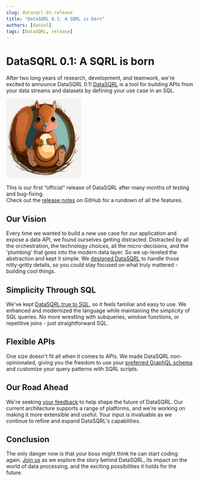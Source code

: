 ```yaml
---
slug: datasqrl-01-release
title: "DataSQRL 0.1: A SQRL is born"
authors: [daniel]
tags: [DataSQRL, release]
---
```


# DataSQRL 0.1: A SQRL is born

After two long years of research, development, and teamwork, we're excited to announce DataSQRL 0.1! [DataSQRL](/) is a tool for building APIs from your data streams and datasets by defining your use case in an SQL.

<img src="/img/blog/datasqrlv0.1.jpeg" alt="DataSQRL v0.1 release: A SQRL is Born >" width="40%"/>


This is our first “official” release of DataSQRL after many months of testing and bug-fixing. <br />
Check out the [release notes](https://github.com/DataSQRL/sqrl/releases/tag/v0.1.0) on GitHub for a rundown of all the features.

<!--truncate-->

## Our Vision

Every time we wanted to build a new use case for our application and expose a data API, we found ourselves getting distracted. Distracted by all the orchestration, the technology choices, all the micro-decisions, and the 'plumbing' that goes into the modern data layer. So we up-leveled the abstraction and kept it simple. We [designed DataSQRL](/docs/getting-started/concepts/why-datasqrl) to handle those nitty-gritty details, so you could stay focused on what truly mattered - building cool things.

## Simplicity Through SQL

We've kept [DataSQRL true to SQL](/docs/getting-started/concepts/datasqrl), so it feels familiar and easy to use. We enhanced and modernized the language while maintaining the simplicity of SQL queries. No more wrestling with subqueries, window functions, or repetitive joins - just straightforward SQL.

## Flexible APIs

One size doesn't fit all when it comes to APIs. We made DataSQRL non-opinionated, giving you the freedom to use your [preferred GraphQL schema](/docs/reference/api/graphql/design) and customize your query patterns with SQRL scripts.

## Our Road Ahead

We're seeking [your feedback](/community) to help shape the future of DataSQRL. Our current architecture supports a range of platforms, and we're working on making it more extensible and useful. Your input is invaluable as we continue to refine and expand DataSQRL's capabilities.

## Conclusion

The only danger now is that your boss might think he can start coding again. [Join us](/community) as we explore the story behind DataSQRL, its impact on the world of data processing, and the exciting possibilities it holds for the future.
